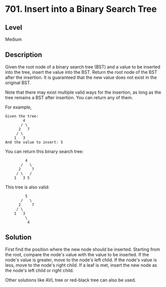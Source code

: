 # 701. Insert into a Binary Search Tree
## Level
Medium

## Description
Given the root node of a binary search tree (BST) and a value to be inserted into the tree, insert the value into the BST. Return the root node of the BST after the insertion. It is guaranteed that the new value does not exist in the original BST.

Note that there may exist multiple valid ways for the insertion, as long as the tree remains a BST after insertion. You can return any of them.

For example, 
```
Given the tree:
        4
       / \
      2   7
     / \
    1   3
And the value to insert: 5
```
You can return this binary search tree:
```
         4
       /   \
      2     7
     / \   /
    1   3 5
```
This tree is also valid:
```
         5
       /   \
      2     7
     / \   
    1   3
         \
          4
```

## Solution
First find the position where the new node should be inserted. Starting from the root, compare the node's value with the value to be inserted. If the node's value is greater, move to the node's left child. If the node's value is less, move to the node's right child. If a leaf is met, insert the new node as the node's left child or right child.

Other solutions like AVL tree or red-black tree can also be used.
